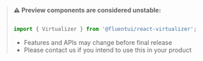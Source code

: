 <!-- Don't allow prettier to collapse code block into single line -->
<!-- prettier-ignore -->
> **⚠️ Preview components are considered unstable:**
>
> ```jsx
>
> import { Virtualizer } from '@fluentui/react-virtualizer';
>
> ```
>
> - Features and APIs may change before final release
> - Please contact us if you intend to use this in your product
